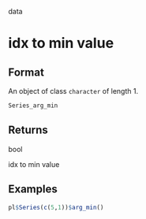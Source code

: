 data

# idx to min value

## Format

An object of class `character` of length 1.

```r
Series_arg_min
```

## Returns

bool

idx to min value

## Examples

```r
pl$Series(c(5,1))$arg_min()
```